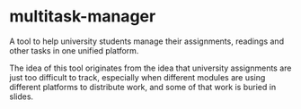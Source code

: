 # multitask-manager
A tool to help university students manage their assignments, readings and other tasks in one unified platform.

The idea of this tool originates from the idea that university assignments are just too difficult to track, especially when different modules are using different platforms to distribute work, and some of that work is buried in slides.
